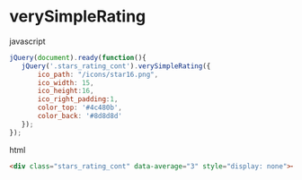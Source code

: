 verySimpleRating
================

javascript

```javascript
jQuery(document).ready(function(){
   jQuery('.stars_rating_cont').verySimpleRating({
       ico_path: "/icons/star16.png",
       ico_width: 15,
       ico_height:16,
       ico_right_padding:1,
       color_top: '#4c480b',
       color_back: '#8d8d8d'
   });
});
```


html

```html
<div class="stars_rating_cont" data-average="3" style="display: none"></div>
```
